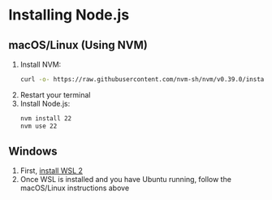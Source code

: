 # Installing Node.js

## macOS/Linux (Using NVM)
1. Install NVM:
   ```bash
   curl -o- https://raw.githubusercontent.com/nvm-sh/nvm/v0.39.0/install.sh | bash
   ```
2. Restart your terminal
3. Install Node.js:
   ```bash
   nvm install 22
   nvm use 22
   ```

## Windows
1. First, [install WSL 2](install_wsl.md)
2. Once WSL is installed and you have Ubuntu running, follow the macOS/Linux instructions above
